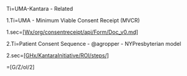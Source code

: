 Ti=UMA-Kantara - Related

1.Ti=UMA - Minimum Viable Consent Receipt (MVCR) 

1.sec=<a href="i.php?v=s&f=Wx/org/consentreceipt/api/Form/Doc_v0.md">[Wx/org/consentreceipt/api/Form/Doc_v0.md]</a>

2.Ti=Patient Consent Sequence - @agropper - NYPresbyterian model

2.sec=<a href="i.php?v=l&f=GHx/KantaraInitiative/ROI/steps/">[GHx/KantaraInitiative/ROI/steps/]</a>

=[G/Z/ol/2]

